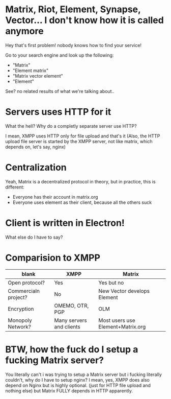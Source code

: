 # Matrix, Riot, Element, Synapse, Vector... I don't know how it is called anymore

Hey that's first problem! nobody knows how to find your service!

Go to your search engine and look up the following:

* "Matrix"
* "Element matrix"
* "Matrix vector element"
* "Element"

See? no related results of what we're talking about..

# Servers uses HTTP for it

What the hell? Why do a completly separate server use HTTP?

I mean, XMPP uses HTTP only for file upload and that's it (Also, the
HTTP upload file server is started by the XMPP server, not like
matrix, which depends on, let's say, nginx)

# Centralization

Yeah, Matrix is a decentralized protocol in theory, but in practice,
this is different:

* Everyone has their account in matrix.org
* Everyone uses element as their client, because all the others suck

# Client is written in Electron!

What else do I have to say?

# Comparision to XMPP

| blank                | XMPP                     | Matrix                            |
|----------------------|--------------------------|-----------------------------------|
| Open protocol?       | Yes                      | Yes but no                        |
| Commercialn project? | No                       | New Vector develops Element       |
| Encryption           | OMEMO, OTR, PGP          | OLM                               |
| Monopoly Network?    | Many servers and clients | Most users use Element+Matrix.org |

# BTW, how the fuck do I setup a fucking Matrix server?

You literally can't i was trying to setup a Matrix server but i
fucking literally couldn't, why do I have to setup nginx? I mean, yes,
XMPP does also depend on Nginx but is highly optional. (just for HTTP
file upload and nothing else) but Matrix FULLY depends in HTTP
apparently.
